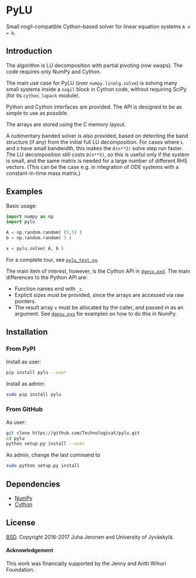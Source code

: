 # PyLU

Small nogil-compatible Cython-based solver for linear equation systems `A x = b`.


## Introduction

The algorithm is LU decomposition with partial pivoting (row swaps). The code requires only NumPy and Cython.

The main use case for PyLU (over `numpy.linalg.solve`) is solving many small systems inside a `nogil` block in Cython code, without requiring SciPy (for its `cython_lapack` module).

Python and Cython interfaces are provided. The API is designed to be as simple to use as possible.

The arrays are stored using the C memory layout.

A rudimentary banded solver is also provided, based on detecting the band structure (if any) from the initial full LU decomposition. For cases where `L` and `U` have small bandwidth, this makes the `O(n**2)` solve step run faster. The LU decomposition still costs `O(n**3)`, so this is useful only if the system is small, and the same matrix is needed for a large number of different RHS vectors. (This can be the case e.g. in integration of ODE systems with a constant-in-time mass matrix.)


## Examples

Basic usage:

```python
import numpy as np
import pylu

A = np.random.random( (5,5) )
b = np.random.random( 5 )

x = pylu.solve( A, b )
```

For a complete tour, see [`pylu_test.py`](test/pylu_test.py).

The main item of interest, however, is the Cython API in [`dgesv.pxd`](pylu/dgesv.pxd). The main differences to the Python API are:

 - Function names end with `_c`.
 - Explicit sizes must be provided, since the arrays are accessed via raw pointers.
 - The result array `x` must be allocated by the caller, and passed in as an argument. See [`dgesv.pyx`](pylu/dgesv.pyx) for examples on how to do this in NumPy.


## Installation

### From PyPI

Install as user:

```bash
pip install pylu --user
```

Install as admin:

```bash
sudo pip install pylu
```

### From GitHub

As user:

```bash
git clone https://github.com/Technologicat/pylu.git
cd pylu
python setup.py install --user
```

As admin, change the last command to

```bash
sudo python setup.py install
```


## Dependencies

- [NumPy](http://www.numpy.org)
- [Cython](http://www.cython.org)


## License

[BSD](LICENSE.md). Copyright 2016-2017 Juha Jeronen and University of Jyväskylä.


#### Acknowledgement

This work was financially supported by the Jenny and Antti Wihuri Foundation.

